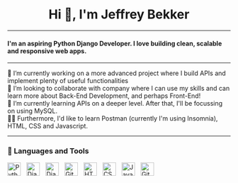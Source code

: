 <h1 align="center">Hi 👋, I'm Jeffrey Bekker</h1>
<hr>
<h4>I'm an aspiring Python Django Developer. I love building clean, scalable and responsive web apps.</h4>
<hr>
🔭 I’m currently working on a more advanced project where I build APIs and implement plenty of useful functionalities<br>
👯 I’m looking to collaborate with company where I can use my skills and can learn more about Back-End Development, and perhaps Front-End!<br>
🌱 I’m currently learning APIs on a deeper level. After that, I'll be focussing on using MySQL.<br>
👨‍💻 Furthermore, I'd like to learn Postman (currently I'm using Insomnia), HTML, CSS and Javascript.<br>
<hr>

### 🧰 Languages and Tools

<img align="left" alt="Python" width="30px" style="padding-right:10px;" src="https://cdn.jsdelivr.net/gh/devicons/devicon/icons/python/python-plain.svg" />
<img align="left" alt="Django" width="30px" style="padding-right:10px;" src="https://cdn.jsdelivr.net/gh/devicons/devicon@latest/icons/django/django-plain-wordmark.svg" />
<img align="left" alt="Django Rest Framework" width="30px" style="padding-right:10px;" src="https://cdn.jsdelivr.net/gh/devicons/devicon@latest/icons/djangorest/djangorest-original.svg" />
<img align="left" alt="Git" width="30px" style="padding-right:10px;" src="https://cdn.jsdelivr.net/gh/devicons/devicon/icons/git/git-original.svg" />
<img align="left" alt="HTML" width="30px" style="padding-right:10px;" src="https://cdn.jsdelivr.net/gh/devicons/devicon/icons/html5/html5-plain.svg" />
<img align="left" alt="CSS" width="30px" style="padding-right:10px;" src="https://cdn.jsdelivr.net/gh/devicons/devicon/icons/css3/css3-plain.svg" />
<img align="left" alt="JavaScript" width="30px" style="padding-right:10px;" src="https://cdn.jsdelivr.net/gh/devicons/devicon/icons/javascript/javascript-plain.svg" />
<img align="left" alt="GitHub" width="30px" style="padding-right:10px;" src="https://cdn.jsdelivr.net/gh/devicons/devicon/icons/github/github-original.svg" />
<br />
